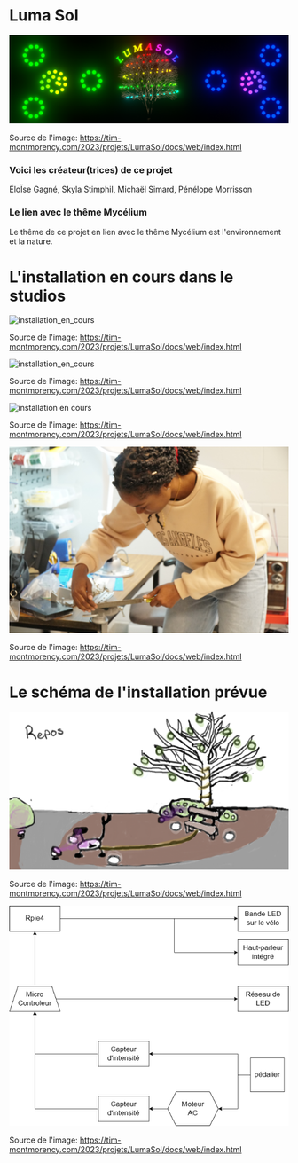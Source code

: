 # Luma Sol
![banniere_page_projet](https://github.com/MeganeRanger/H23_V13_inspirations_RANGER/blob/main/Mycelium/Luma_Sol/media/banniere_page_luma_sol_jpg.png)

Source de l'image: https://tim-montmorency.com/2023/projets/LumaSol/docs/web/index.html

### Voici les créateur(trices) de ce projet

ÉloÏse Gagné, Skyla Stimphil, Michaël Simard, Pénélope Morrisson

### Le lien avec le thême Mycélium 
Le thême de ce projet en lien avec le thême Mycélium est l'environnement et la nature. 

# L'installation en cours dans le studios

![installation_en_cours](https://github.com/MeganeRanger/H23_V13_inspirations_RANGER/blob/main/Mycelium/Luma_Sol/media/installation_en_cours_01.JPG)

Source de l'image: https://tim-montmorency.com/2023/projets/LumaSol/docs/web/index.html

![installation_en_cours](https://github.com/MeganeRanger/H23_V13_inspirations_RANGER/blob/main/Mycelium/Luma_Sol/media/installation_en_cours_02.JPG)

Source de l'image: https://tim-montmorency.com/2023/projets/LumaSol/docs/web/index.html

![installation en cours](https://github.com/MeganeRanger/H23_V13_inspirations_RANGER/blob/main/Mycelium/Luma_Sol/media/installation_en_cours_03.JPG)

Source de l'image: https://tim-montmorency.com/2023/projets/LumaSol/docs/web/index.html

![installation en cours](https://github.com/MeganeRanger/H23_V13_inspirations_RANGER/blob/main/Mycelium/Luma_Sol/media/installation_en_cours_4.JPG)

Source de l'image: https://tim-montmorency.com/2023/projets/LumaSol/docs/web/index.html

# Le schéma de l'installation prévue

![installation prevue](https://github.com/MeganeRanger/H23_V13_inspirations_RANGER/blob/main/Mycelium/Luma_Sol/media/installation_prevue.png)

Source de l'image: https://tim-montmorency.com/2023/projets/LumaSol/docs/web/index.html

![schema branchement](https://github.com/MeganeRanger/H23_V13_inspirations_RANGER/blob/main/Mycelium/Luma_Sol/media/schema_branchement.png)

Source de l'image: https://tim-montmorency.com/2023/projets/LumaSol/docs/web/index.html
